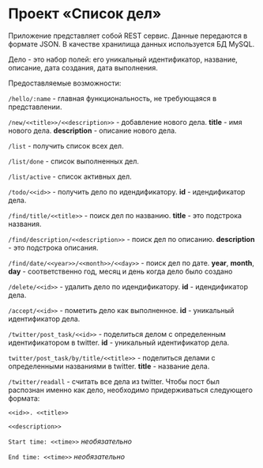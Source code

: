 # **Проект «Список дел»** #

Приложение представляет собой REST сервис. Данные передаются в формате JSON. В качестве хранилища данных используется БД MySQL.

Дело - это набор полей: его уникальный идентификатор, название, описание, дата создания, дата выполнения.

Предоставляемые возможности:

`/hello/:name` - главная функциональность, не требующаяся в представлении.

`/new/<<title>>/<<description>>` - добавление нового дела.
**title** - имя нового дела.
**description** - описание нового дела.

`/list` - получить список всех дел.

`/list/done` - список выполненных дел.

`/list/active` - список активных дел.

`/todo/<<id>>` - получить дело по идендификатору. 
**id** - идендификатор дела.

`/find/title/<<title>>` - поиск дел по названию. 
**title** - это подстрока названия.

`/find/description/<<description>>` - поиск дел по описанию. 
**description** - это подстрока описания.

`/find/date/<<year>>/<<month>>/<<day>>` - поиск дел по дате.
**year**, **month**, **day** - соответственно год, месяц и день когда дело было создано

`/delete/<<id>>` - удалить дело по идендификатору. **id** - идендификатор дела.

`/accept/<<id>>` - пометить дело как выполненное. 
**id** - уникальный идентификатор дела.

`/twitter/post_task/<<id>>` - поделиться делом с определенным идентификатором в twitter. 
**id** - уникальный идентификатор дела.

`twitter/post_task/by/title/<<title>>` - поделиться делами с определенными названиями в twitter.
**title** - название дела.

`/twitter/readall` - считать все дела из twitter. Чтобы пост был распознан именно как дело, необходимо придерживаться следующего формата:

`<<id>>. <<title>>`

`<<description>>`

`Start time: <<time>>`  *необязательно*

`End time: <<time>>` *необязательно*
